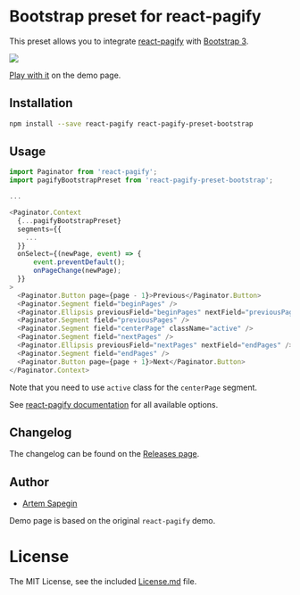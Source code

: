 # Bootstrap preset for react-pagify

This preset allows you to integrate [react-pagify](https://github.com/bebraw/react-pagify) with [Bootstrap 3](http://getbootstrap.com/).

[![](http://wow.sapegin.me/2W0b2J2g0b2C/react-pagify.png)](http://sapegin.github.io/react-pagify-preset-bootstrap/)

[Play with it](http://sapegin.github.io/react-pagify-preset-bootstrap/) on the demo page.

## Installation

```bash
npm install --save react-pagify react-pagify-preset-bootstrap
```

## Usage

```javascript
import Paginator from 'react-pagify';
import pagifyBootstrapPreset from 'react-pagify-preset-bootstrap';

...

<Paginator.Context
  {...pagifyBootstrapPreset}
  segments={{
    ...
  }}
  onSelect={(newPage, event) => {
      event.preventDefault();
      onPageChange(newPage);
  }}
>
  <Paginator.Button page={page - 1}>Previous</Paginator.Button>
  <Paginator.Segment field="beginPages" />
  <Paginator.Ellipsis previousField="beginPages" nextField="previousPages" />
  <Paginator.Segment field="previousPages" />
  <Paginator.Segment field="centerPage" className="active" />
  <Paginator.Segment field="nextPages" />
  <Paginator.Ellipsis previousField="nextPages" nextField="endPages" />
  <Paginator.Segment field="endPages" />
  <Paginator.Button page={page + 1}>Next</Paginator.Button>
</Paginator.Context>
```

Note that you need to use `active` class for the `centerPage` segment.

See [react-pagify documentation](https://github.com/bebraw/react-pagify/blob/master/README.md) for all available options.

## Changelog

The changelog can be found on the [Releases page](https://github.com/sapegin/react-pagify-preset-bootstrap/releases).

## Author

* [Artem Sapegin](http://sapegin.me/)

Demo page is based on the original `react-pagify` demo.

# License

The MIT License, see the included [License.md](https://github.com/sapegin/react-pagify-preset-bootstrap/blob/master/License.md) file.

